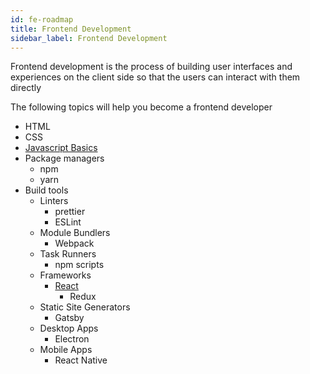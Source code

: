 ```yaml
---
id: fe-roadmap
title: Frontend Development
sidebar_label: Frontend Development
---
```


Frontend development is the process of building user interfaces and experiences on the client side so that the users can interact with them directly

The following topics will help you become a frontend developer

- HTML
- CSS
- [Javascript Basics](javascript-roadmap.md)
- Package managers
  - npm
  - yarn
- Build tools
  - Linters
    - prettier
    - ESLint
  - Module Bundlers
    - Webpack
  - Task Runners
    - npm scripts
  - Frameworks
    - [React](react-roadmap.md)
      - Redux
  - Static Site Generators
    - Gatsby
  - Desktop Apps
    - Electron
  - Mobile Apps
    - React Native
